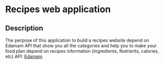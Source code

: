 # Recipes web application

## Description

The perpose of this application to build a recipes website depend on Edamam API that show you all the categories and help you to 
make your food plan depend on recipes information (ingredients, Nutrients, calories, etc) 
API: <a href="https://developer.edamam.com/edamam-docs-recipe-api-v1">Edamam</a>


